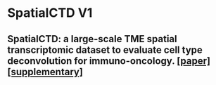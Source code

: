 # SpatialCTD V1

## SpatialCTD: a large-scale TME spatial transcriptomic dataset to evaluate cell type deconvolution for immuno-oncology. [[paper]](https://www.biorxiv.org/content/10.1101/2023.04.11.536333v1)[[supplementary]](https://www.biorxiv.org/content/10.1101/2023.04.11.536333v1.supplementary-material)


